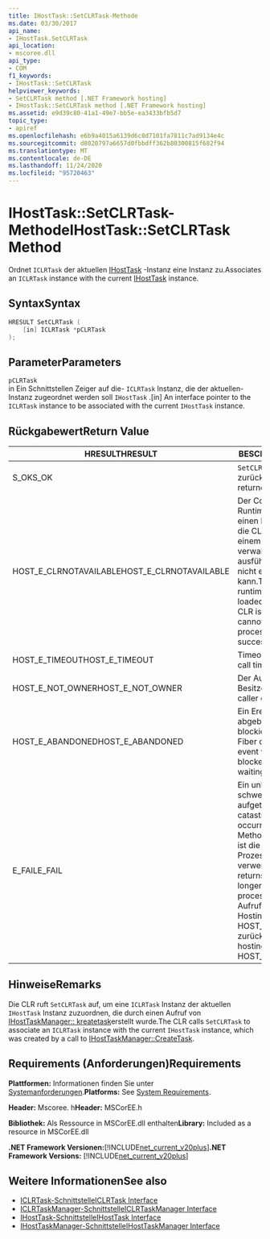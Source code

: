 ```yaml
---
title: IHostTask::SetCLRTask-Methode
ms.date: 03/30/2017
api_name:
- IHostTask.SetCLRTask
api_location:
- mscoree.dll
api_type:
- COM
f1_keywords:
- IHostTask::SetCLRTask
helpviewer_keywords:
- SetCLRTask method [.NET Framework hosting]
- IHostTask::SetCLRTask method [.NET Framework hosting]
ms.assetid: e9d39c80-41a1-49e7-bb5e-ea3433bfb5d7
topic_type:
- apiref
ms.openlocfilehash: e6b9a4015a6139d6c8d7101fa7811c7ad9134e4c
ms.sourcegitcommit: d8020797a6657d0fbbdff362b80300815f682f94
ms.translationtype: MT
ms.contentlocale: de-DE
ms.lasthandoff: 11/24/2020
ms.locfileid: "95720463"
---
```

# <a name="ihosttasksetclrtask-method"></a><span data-ttu-id="24b55-102">IHostTask::SetCLRTask-Methode</span><span class="sxs-lookup"><span data-stu-id="24b55-102">IHostTask::SetCLRTask Method</span></span>

<span data-ttu-id="24b55-103">Ordnet `ICLRTask` der aktuellen [IHostTask](ihosttask-interface.md) -Instanz eine Instanz zu.</span><span class="sxs-lookup"><span data-stu-id="24b55-103">Associates an `ICLRTask` instance with the current [IHostTask](ihosttask-interface.md) instance.</span></span>  
  
## <a name="syntax"></a><span data-ttu-id="24b55-104">Syntax</span><span class="sxs-lookup"><span data-stu-id="24b55-104">Syntax</span></span>  
  
```cpp  
HRESULT SetCLRTask (  
    [in] ICLRTask *pCLRTask  
);  
```  
  
## <a name="parameters"></a><span data-ttu-id="24b55-105">Parameter</span><span class="sxs-lookup"><span data-stu-id="24b55-105">Parameters</span></span>  

 `pCLRTask`  
 <span data-ttu-id="24b55-106">in Ein Schnittstellen Zeiger auf die- `ICLRTask` Instanz, die der aktuellen-Instanz zugeordnet werden soll `IHostTask` .</span><span class="sxs-lookup"><span data-stu-id="24b55-106">[in] An interface pointer to the `ICLRTask` instance to be associated with the current `IHostTask` instance.</span></span>  
  
## <a name="return-value"></a><span data-ttu-id="24b55-107">Rückgabewert</span><span class="sxs-lookup"><span data-stu-id="24b55-107">Return Value</span></span>  
  
|<span data-ttu-id="24b55-108">HRESULT</span><span class="sxs-lookup"><span data-stu-id="24b55-108">HRESULT</span></span>|<span data-ttu-id="24b55-109">BESCHREIBUNG</span><span class="sxs-lookup"><span data-stu-id="24b55-109">Description</span></span>|  
|-------------|-----------------|  
|<span data-ttu-id="24b55-110">S_OK</span><span class="sxs-lookup"><span data-stu-id="24b55-110">S_OK</span></span>|<span data-ttu-id="24b55-111">`SetCLRTask` wurde erfolgreich zurückgegeben.</span><span class="sxs-lookup"><span data-stu-id="24b55-111">`SetCLRTask` returned successfully.</span></span>|  
|<span data-ttu-id="24b55-112">HOST_E_CLRNOTAVAILABLE</span><span class="sxs-lookup"><span data-stu-id="24b55-112">HOST_E_CLRNOTAVAILABLE</span></span>|<span data-ttu-id="24b55-113">Der Common Language Runtime (CLR) wurde nicht in einen Prozess geladen, oder die CLR befindet sich in einem Zustand, in dem Sie verwalteten Code nicht ausführen oder den-Befehl nicht erfolgreich verarbeiten kann.</span><span class="sxs-lookup"><span data-stu-id="24b55-113">The common language runtime (CLR) has not been loaded into a process, or the CLR is in a state in which it cannot run managed code or process the call successfully.</span></span>|  
|<span data-ttu-id="24b55-114">HOST_E_TIMEOUT</span><span class="sxs-lookup"><span data-stu-id="24b55-114">HOST_E_TIMEOUT</span></span>|<span data-ttu-id="24b55-115">Timeout des Aufrufes.</span><span class="sxs-lookup"><span data-stu-id="24b55-115">The call timed out.</span></span>|  
|<span data-ttu-id="24b55-116">HOST_E_NOT_OWNER</span><span class="sxs-lookup"><span data-stu-id="24b55-116">HOST_E_NOT_OWNER</span></span>|<span data-ttu-id="24b55-117">Der Aufrufer ist nicht Besitzer der Sperre.</span><span class="sxs-lookup"><span data-stu-id="24b55-117">The caller does not own the lock.</span></span>|  
|<span data-ttu-id="24b55-118">HOST_E_ABANDONED</span><span class="sxs-lookup"><span data-stu-id="24b55-118">HOST_E_ABANDONED</span></span>|<span data-ttu-id="24b55-119">Ein Ereignis wurde abgebrochen, während ein blockierter Thread oder eine Fiber darauf wartete.</span><span class="sxs-lookup"><span data-stu-id="24b55-119">An event was canceled while a blocked thread or fiber was waiting on it.</span></span>|  
|<span data-ttu-id="24b55-120">E_FAIL</span><span class="sxs-lookup"><span data-stu-id="24b55-120">E_FAIL</span></span>|<span data-ttu-id="24b55-121">Ein unbekannter schwerwiegender Fehler ist aufgetreten.</span><span class="sxs-lookup"><span data-stu-id="24b55-121">An unknown catastrophic failure occurred.</span></span> <span data-ttu-id="24b55-122">Wenn eine Methode E_FAIL zurückgibt, ist die CLR innerhalb des Prozesses nicht mehr verwendbar.</span><span class="sxs-lookup"><span data-stu-id="24b55-122">When a method returns E_FAIL, the CLR is no longer usable within the process.</span></span> <span data-ttu-id="24b55-123">Nachfolgende Aufrufe von Hostingmethoden geben HOST_E_CLRNOTAVAILABLE zurück.</span><span class="sxs-lookup"><span data-stu-id="24b55-123">Subsequent calls to hosting methods return HOST_E_CLRNOTAVAILABLE.</span></span>|  
  
## <a name="remarks"></a><span data-ttu-id="24b55-124">Hinweise</span><span class="sxs-lookup"><span data-stu-id="24b55-124">Remarks</span></span>  

 <span data-ttu-id="24b55-125">Die CLR ruft `SetCLRTask` auf, um eine `ICLRTask` Instanz der aktuellen `IHostTask` Instanz zuzuordnen, die durch einen Aufruf von [IHostTaskManager:: kreatetask](ihosttaskmanager-createtask-method.md)erstellt wurde.</span><span class="sxs-lookup"><span data-stu-id="24b55-125">The CLR calls `SetCLRTask` to associate an `ICLRTask` instance with the current `IHostTask` instance, which was created by a call to [IHostTaskManager::CreateTask](ihosttaskmanager-createtask-method.md).</span></span>  
  
## <a name="requirements"></a><span data-ttu-id="24b55-126">Requirements (Anforderungen)</span><span class="sxs-lookup"><span data-stu-id="24b55-126">Requirements</span></span>  

 <span data-ttu-id="24b55-127">**Plattformen:** Informationen finden Sie unter [Systemanforderungen](../../get-started/system-requirements.md).</span><span class="sxs-lookup"><span data-stu-id="24b55-127">**Platforms:** See [System Requirements](../../get-started/system-requirements.md).</span></span>  
  
 <span data-ttu-id="24b55-128">**Header:** Mscoree. h</span><span class="sxs-lookup"><span data-stu-id="24b55-128">**Header:** MSCorEE.h</span></span>  
  
 <span data-ttu-id="24b55-129">**Bibliothek:** Als Ressource in MSCorEE.dll enthalten</span><span class="sxs-lookup"><span data-stu-id="24b55-129">**Library:** Included as a resource in MSCorEE.dll</span></span>  
  
 <span data-ttu-id="24b55-130">**.NET Framework Versionen:**[!INCLUDE[net_current_v20plus](../../../../includes/net-current-v20plus-md.md)]</span><span class="sxs-lookup"><span data-stu-id="24b55-130">**.NET Framework Versions:** [!INCLUDE[net_current_v20plus](../../../../includes/net-current-v20plus-md.md)]</span></span>  
  
## <a name="see-also"></a><span data-ttu-id="24b55-131">Weitere Informationen</span><span class="sxs-lookup"><span data-stu-id="24b55-131">See also</span></span>

- [<span data-ttu-id="24b55-132">ICLRTask-Schnittstelle</span><span class="sxs-lookup"><span data-stu-id="24b55-132">ICLRTask Interface</span></span>](iclrtask-interface.md)
- [<span data-ttu-id="24b55-133">ICLRTaskManager-Schnittstelle</span><span class="sxs-lookup"><span data-stu-id="24b55-133">ICLRTaskManager Interface</span></span>](iclrtaskmanager-interface.md)
- [<span data-ttu-id="24b55-134">IHostTask-Schnittstelle</span><span class="sxs-lookup"><span data-stu-id="24b55-134">IHostTask Interface</span></span>](ihosttask-interface.md)
- [<span data-ttu-id="24b55-135">IHostTaskManager-Schnittstelle</span><span class="sxs-lookup"><span data-stu-id="24b55-135">IHostTaskManager Interface</span></span>](ihosttaskmanager-interface.md)

